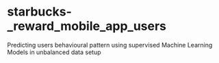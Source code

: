 # starbucks-_reward_mobile_app_users
Predicting users behavioural pattern using supervised Machine Learning Models in unbalanced data setup
